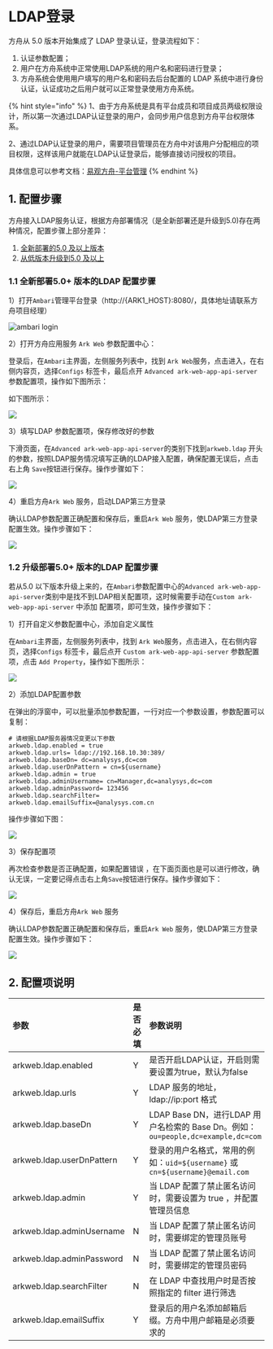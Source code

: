 # LDAP登录

方舟从 5.0 版本开始集成了 LDAP 登录认证，登录流程如下：

1. 认证参数配置；
2. 用户在方舟系统中正常使用LDAP系统的用户名和密码进行登录；
3. 方舟系统会使用用户填写的用户名和密码去后台配置的 LDAP 系统中进行身份认证，认证成功之后用户就可以正常登录使用方舟系统。

{% hint style="info" %}
1、由于方舟系统是具有平台成员和项目成员两级权限设计，所以第一次通过LDAP认证登录的用户，会同步用户信息到方舟平台权限体系。

2、通过LDAP认证登录的用户，需要项目管理员在方舟中对该用户分配相应的项目权限，这样该用户就能在LDAP认证登录后，能够直接访问授权的项目。

具体信息可以参考文档：[易观方舟-平台管理](../../features/enterprise-management/)
{% endhint %}

## 1. 配置步骤

方舟接入LDAP服务认证，根据方舟部署情况（是全新部署还是升级到5.0\)存在两种情况，配置步骤上部分差异：

1. [全新部署的5.0 及以上版本](ldap.md#11-quan-xin-bu-shu-5-0-ban-ben-de-ldap-pei-zhi-bu-zhou)
2. [从低版本升级到5.0 及以上](ldap.md#12-sheng-ji-bu-shu-5-0-ban-ben-de-ldap-pei-zhi-bu-zhou)

### 1.1 全新部署5.0+ 版本的LDAP 配置步骤

1）打开`Ambari`管理平台登录（http://{ARK1\_HOST}:8080/，具体地址请联系方舟项目经理）

![ambari login](../../.gitbook/assets/image%20%28380%29.png)

2）打开方舟应用服务 `Ark Web` 参数配置中心：

登录后，在`Ambari`主界面，左侧服务列表中，找到 `Ark Web`服务，点击进入，在右侧内容页，选择`Configs` 标签卡，最后点开 `Advanced ark-web-app-api-server` 参数配置项，操作如下图所示：

如下图所示：

![](../../.gitbook/assets/image%20%28367%29.png)

3）填写LDAP 参数配置项，保存修改好的参数

下滑页面，在`Advanced ark-web-app-api-server`的类别下找到`arkweb.ldap` 开头的参数，按照LDAP服务情况填写正确的LDAP接入配置，确保配置无误后，点击右上角 `Save`按钮进行保存。操作步骤如下：

![](../../.gitbook/assets/image%20%28362%29.png)

4）重启方舟`Ark Web` 服务，启动LDAP第三方登录

确认LDAP参数配置正确配置和保存后，重启`Ark Web` 服务，使LDAP第三方登录配置生效。操作步骤如下：

![](../../.gitbook/assets/image%20%28381%29.png)

### 1.2 升级部署5.0+ 版本的LDAP 配置步骤

若从5.0 以下版本升级上来的，在`Ambari`参数配置中心的`Advanced ark-web-app-api-server`类别中是找不到LDAP相关配置项，这时候需要手动在`Custom ark-web-app-api-server` 中添加 配置项，即可生效，操作步骤如下：

1）打开自定义参数配置中心，添加自定义属性

在`Ambari`主界面，左侧服务列表中，找到 `Ark Web`服务，点击进入，在右侧内容页，选择`Configs` 标签卡，最后点开 `Custom ark-web-app-api-server` 参数配置项，点击 `Add Property`，操作如下图所示：

![](../../.gitbook/assets/image%20%28366%29.png)

2）添加LDAP配置参数

在弹出的浮窗中，可以批量添加参数配置，一行对应一个参数设置，参数配置可以复制：

```text
# 请根据LDAP服务器情况变更以下参数
arkweb.ldap.enabled = true
arkweb.ldap.urls= ldap://192.168.10.30:389/
arkweb.ldap.baseDn= dc=analysys,dc=com
arkweb.ldap.userDnPattern = cn=${username}
arkweb.ldap.admin = true
arkweb.ldap.adminUsername= cn=Manager,dc=analysys,dc=com
arkweb.ldap.adminPassword= 123456
arkweb.ldap.searchFilter=
arkweb.ldap.emailSuffix=@analysys.com.cn
```

操作步骤如下图：

![](../../.gitbook/assets/image%20%28371%29.png)

3）保存配置项

再次检查参数是否正确配置，如果配置错误 ，在下面页面也是可以进行修改，确认无误，一定要记得点击右上角`Save`按钮进行保存。操作步骤如下：

![](../../.gitbook/assets/image%20%28368%29.png)

4）保存后，重启方舟`Ark Web` 服务

确认LDAP参数配置正确配置和保存后，重启`Ark Web` 服务，使LDAP第三方登录配置生效。操作步骤如下：

![](../../.gitbook/assets/image%20%28375%29.png)

## 2. 配置项说明

| **参数** | 是否必填 | 参数说明 |
| :--- | :--- | :--- |
| arkweb.ldap.enabled | Y | 是否开启LDAP认证，开启则需要设置为true，默认为false |
| arkweb.ldap.urls | Y | LDAP 服务的地址，ldap://ip:port 格式 |
| arkweb.ldap.baseDn | Y | LDAP Base DN，进行LDAP 用户名检索的 Base Dn。例如：`ou=people,dc=example,dc=com` |
| arkweb.ldap.userDnPattern | Y | 登录的用户名格式，常用的例如：`uid=${username}` 或 `​cn=${username}@email.com` |
| arkweb.ldap.admin | Y | 当 LDAP 配置了禁止匿名访问时，需要设置为 true ，并配置管理员信息 |
| arkweb.ldap.adminUsername | N | 当 LDAP 配置了禁止匿名访问时，需要绑定的管理员账号 |
| arkweb.ldap.adminPassword | N | 当 LDAP 配置了禁止匿名访问时，需要绑定的管理员密码 |
| arkweb.ldap.searchFilter | N | 在 LDAP 中查找用户时是否按照指定的 filter 进行筛选 |
| arkweb.ldap.emailSuffix | Y | 登录后的用户名添加邮箱后缀。方舟中用户邮箱是必须要求的 |

